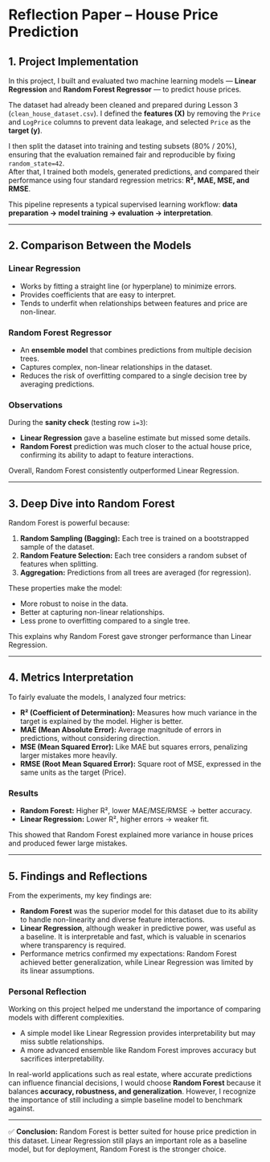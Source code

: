 #  Reflection Paper – House Price Prediction

## 1. Project Implementation  
In this project, I built and evaluated two machine learning models — **Linear Regression** and **Random Forest Regressor** — to predict house prices.  

The dataset had already been cleaned and prepared during Lesson 3 (`clean_house_dataset.csv`). I defined the **features (X)** by removing the `Price` and `LogPrice` columns to prevent data leakage, and selected `Price` as the **target (y)**.  

I then split the dataset into training and testing subsets (80% / 20%), ensuring that the evaluation remained fair and reproducible by fixing `random_state=42`.  
After that, I trained both models, generated predictions, and compared their performance using four standard regression metrics: **R², MAE, MSE, and RMSE**.  

This pipeline represents a typical supervised learning workflow: **data preparation → model training → evaluation → interpretation**.

---

## 2. Comparison Between the Models  
### Linear Regression  
- Works by fitting a straight line (or hyperplane) to minimize errors.  
- Provides coefficients that are easy to interpret.  
- Tends to underfit when relationships between features and price are non-linear.  

### Random Forest Regressor  
- An **ensemble model** that combines predictions from multiple decision trees.  
- Captures complex, non-linear relationships in the dataset.  
- Reduces the risk of overfitting compared to a single decision tree by averaging predictions.  

### Observations  
During the **sanity check** (testing row `i=3`):  
- **Linear Regression** gave a baseline estimate but missed some details.  
- **Random Forest** prediction was much closer to the actual house price, confirming its ability to adapt to feature interactions.  

Overall, Random Forest consistently outperformed Linear Regression.

---

## 3. Deep Dive into Random Forest  
Random Forest is powerful because:  
1. **Random Sampling (Bagging):** Each tree is trained on a bootstrapped sample of the dataset.  
2. **Random Feature Selection:** Each tree considers a random subset of features when splitting.  
3. **Aggregation:** Predictions from all trees are averaged (for regression).  

These properties make the model:  
- More robust to noise in the data.  
- Better at capturing non-linear relationships.  
- Less prone to overfitting compared to a single tree.  

This explains why Random Forest gave stronger performance than Linear Regression.

---

## 4. Metrics Interpretation  
To fairly evaluate the models, I analyzed four metrics:  

- **R² (Coefficient of Determination):** Measures how much variance in the target is explained by the model. Higher is better.  
- **MAE (Mean Absolute Error):** Average magnitude of errors in predictions, without considering direction.  
- **MSE (Mean Squared Error):** Like MAE but squares errors, penalizing larger mistakes more heavily.  
- **RMSE (Root Mean Squared Error):** Square root of MSE, expressed in the same units as the target (Price).  

### Results  
- **Random Forest:** Higher R², lower MAE/MSE/RMSE → better accuracy.  
- **Linear Regression:** Lower R², higher errors → weaker fit.  

This showed that Random Forest explained more variance in house prices and produced fewer large mistakes.

---

## 5. Findings and Reflections  
From the experiments, my key findings are:  
- **Random Forest** was the superior model for this dataset due to its ability to handle non-linearity and diverse feature interactions.  
- **Linear Regression**, although weaker in predictive power, was useful as a baseline. It is interpretable and fast, which is valuable in scenarios where transparency is required.  
- Performance metrics confirmed my expectations: Random Forest achieved better generalization, while Linear Regression was limited by its linear assumptions.  

### Personal Reflection  
Working on this project helped me understand the importance of comparing models with different complexities.  
- A simple model like Linear Regression provides interpretability but may miss subtle relationships.  
- A more advanced ensemble like Random Forest improves accuracy but sacrifices interpretability.  

In real-world applications such as real estate, where accurate predictions can influence financial decisions, I would choose **Random Forest** because it balances **accuracy, robustness, and generalization**. However, I recognize the importance of still including a simple baseline model to benchmark against.  

---

✅ **Conclusion:** Random Forest is better suited for house price prediction in this dataset. Linear Regression still plays an important role as a baseline model, but for deployment, Random Forest is the stronger choice.  
